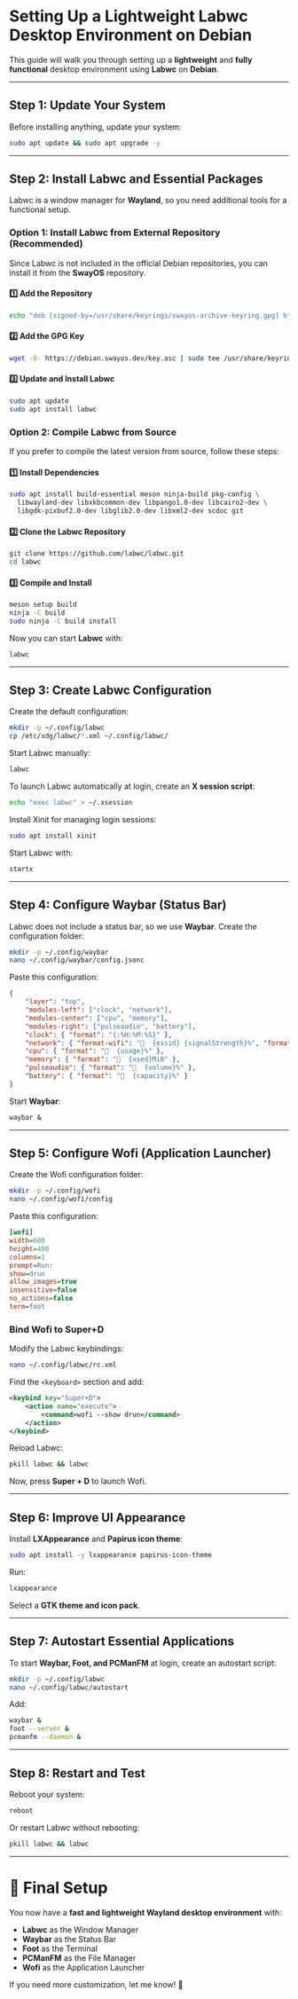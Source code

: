 # Setting Up a Lightweight Labwc Desktop Environment on Debian

This guide will walk you through setting up a **lightweight** and **fully functional** desktop environment using **Labwc** on **Debian**.

---

## **Step 1: Update Your System**
Before installing anything, update your system:
```sh
sudo apt update && sudo apt upgrade -y
```

---

## **Step 2: Install Labwc and Essential Packages**

Labwc is a window manager for **Wayland**, so you need additional tools for a functional setup.

### **Option 1: Install Labwc from External Repository (Recommended)**
Since Labwc is not included in the official Debian repositories, you can install it from the **SwayOS** repository.

#### **1️⃣ Add the Repository**
```sh
echo "deb [signed-by=/usr/share/keyrings/swayos-archive-keyring.gpg] https://debian.swayos.dev bookworm main" | sudo tee /etc/apt/sources.list.d/swayos.list
```

#### **2️⃣ Add the GPG Key**
```sh
wget -O- https://debian.swayos.dev/key.asc | sudo tee /usr/share/keyrings/swayos-archive-keyring.gpg
```

#### **3️⃣ Update and Install Labwc**
```sh
sudo apt update
sudo apt install labwc
```

### **Option 2: Compile Labwc from Source**
If you prefer to compile the latest version from source, follow these steps:

#### **1️⃣ Install Dependencies**
```sh
sudo apt install build-essential meson ninja-build pkg-config \
  libwayland-dev libxkbcommon-dev libpango1.0-dev libcairo2-dev \
  libgdk-pixbuf2.0-dev libglib2.0-dev libxml2-dev scdoc git
```

#### **2️⃣ Clone the Labwc Repository**
```sh
git clone https://github.com/labwc/labwc.git
cd labwc
```

#### **3️⃣ Compile and Install**
```sh
meson setup build
ninja -C build
sudo ninja -C build install
```

Now you can start **Labwc** with:
```sh
labwc
```

---

## **Step 3: Create Labwc Configuration**

Create the default configuration:
```sh
mkdir -p ~/.config/labwc
cp /etc/xdg/labwc/*.xml ~/.config/labwc/
```

Start Labwc manually:
```sh
labwc
```

To launch Labwc automatically at login, create an **X session script**:
```sh
echo "exec labwc" > ~/.xsession
```
Install Xinit for managing login sessions:
```sh
sudo apt install xinit
```
Start Labwc with:
```sh
startx
```

---

## **Step 4: Configure Waybar (Status Bar)**
Labwc does not include a status bar, so we use **Waybar**. Create the configuration folder:
```sh
mkdir -p ~/.config/waybar
nano ~/.config/waybar/config.jsonc
```
Paste this configuration:
```json
{
    "layer": "top",
    "modules-left": ["clock", "network"],
    "modules-center": ["cpu", "memory"],
    "modules-right": ["pulseaudio", "battery"],
    "clock": { "format": "{:%H:%M:%S}" },
    "network": { "format-wifi": "  {essid} {signalStrength}%", "format-ethernet": "  {ipaddr}" },
    "cpu": { "format": "  {usage}%" },
    "memory": { "format": "  {used}MiB" },
    "pulseaudio": { "format": "  {volume}%" },
    "battery": { "format": "  {capacity}%" }
}
```
Start **Waybar**:
```sh
waybar &
```

---

## **Step 5: Configure Wofi (Application Launcher)**

Create the Wofi configuration folder:
```sh
mkdir -p ~/.config/wofi
nano ~/.config/wofi/config
```
Paste this configuration:
```ini
[wofi]
width=600
height=400
columns=1
prompt=Run:
show=drun
allow_images=true
insensitive=false
no_actions=false
term=foot
```

### **Bind Wofi to Super+D**
Modify the Labwc keybindings:
```sh
nano ~/.config/labwc/rc.xml
```
Find the `<keyboard>` section and add:
```xml
<keybind key="Super+D">
    <action name="execute">
        <command>wofi --show drun</command>
    </action>
</keybind>
```
Reload Labwc:
```sh
pkill labwc && labwc
```
Now, press **Super + D** to launch Wofi.

---

## **Step 6: Improve UI Appearance**
Install **LXAppearance** and **Papirus icon theme**:
```sh
sudo apt install -y lxappearance papirus-icon-theme
```
Run:
```sh
lxappearance
```
Select a **GTK theme and icon pack**.

---

## **Step 7: Autostart Essential Applications**
To start **Waybar, Foot, and PCManFM** at login, create an autostart script:
```sh
mkdir -p ~/.config/labwc
nano ~/.config/labwc/autostart
```
Add:
```sh
waybar &
foot --server &
pcmanfm --daemon &
```

---

## **Step 8: Restart and Test**
Reboot your system:
```sh
reboot
```

Or restart Labwc without rebooting:
```sh
pkill labwc && labwc
```

---

# 🎉 Final Setup

You now have a **fast and lightweight Wayland desktop environment** with:
- **Labwc** as the Window Manager
- **Waybar** as the Status Bar
- **Foot** as the Terminal
- **PCManFM** as the File Manager
- **Wofi** as the Application Launcher

If you need more customization, let me know! 🚀

